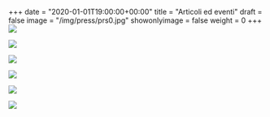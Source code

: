 +++
date = "2020-01-01T19:00:00+00:00"
title = "Articoli ed eventi"
draft = false
image = "/img/press/prs0.jpg"
showonlyimage = false
weight = 0
+++
![](/img/press/p2.jpg) 
<!--more-->

![](/img/press/prs1.jpg)

![](/img/press/prs3.jpg)

![](/img/press/p4.jpg)

![](/img/press/prs4.jpg)

![](/img/press/p3.jpg)
